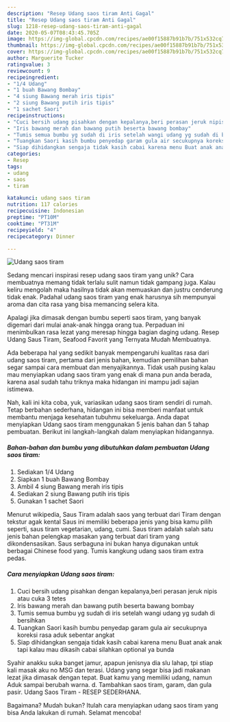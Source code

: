 ```yaml
---
description: "Resep Udang saos tiram Anti Gagal"
title: "Resep Udang saos tiram Anti Gagal"
slug: 1218-resep-udang-saos-tiram-anti-gagal
date: 2020-05-07T08:43:45.705Z
image: https://img-global.cpcdn.com/recipes/ae00f15887b91b7b/751x532cq70/udang-saos-tiram-foto-resep-utama.jpg
thumbnail: https://img-global.cpcdn.com/recipes/ae00f15887b91b7b/751x532cq70/udang-saos-tiram-foto-resep-utama.jpg
cover: https://img-global.cpcdn.com/recipes/ae00f15887b91b7b/751x532cq70/udang-saos-tiram-foto-resep-utama.jpg
author: Marguerite Tucker
ratingvalue: 3
reviewcount: 9
recipeingredient:
- "1/4 Udang"
- "1 buah Bawang Bombay"
- "4 siung Bawang merah iris tipis"
- "2 siung Bawang putih iris tipis"
- "1 sachet Saori"
recipeinstructions:
- "Cuci bersih udang pisahkan dengan kepalanya,beri perasan jeruk nipis atau cuka 3 tetes"
- "Iris bawang merah dan bawang putih beserta bawang bombay"
- "Tumis semua bumbu yg sudah di iris setelah wangi udang yg sudah di bersihkan"
- "Tuangkan Saori kasih bumbu penyedap garam gula air secukupnya koreksi rasa aduk sebentar angkat"
- "Siap dihidangkan sengaja tidak kasih cabai karena menu Buat anak anak tapi kalau mau dikasih cabai silahkan optional ya bunda"
categories:
- Resep
tags:
- udang
- saos
- tiram

katakunci: udang saos tiram 
nutrition: 117 calories
recipecuisine: Indonesian
preptime: "PT10M"
cooktime: "PT31M"
recipeyield: "4"
recipecategory: Dinner

---
```



![Udang saos tiram](https://img-global.cpcdn.com/recipes/ae00f15887b91b7b/751x532cq70/udang-saos-tiram-foto-resep-utama.jpg)

Sedang mencari inspirasi resep udang saos tiram yang unik? Cara membuatnya memang tidak terlalu sulit namun tidak gampang juga. Kalau keliru mengolah maka hasilnya tidak akan memuaskan dan justru cenderung tidak enak. Padahal udang saos tiram yang enak harusnya sih mempunyai aroma dan cita rasa yang bisa memancing selera kita.

Apalagi jika dimasak dengan bumbu seperti saos tiram, yang banyak digemari dari mulai anak-anak hingga orang tua. Perpaduan ini menimbulkan rasa lezat yang meresap hingga bagian daging udang. Resep Udang Saus Tiram, Seafood Favorit yang Ternyata Mudah Membuatnya.

Ada beberapa hal yang sedikit banyak mempengaruhi kualitas rasa dari udang saos tiram, pertama dari jenis bahan, kemudian pemilihan bahan segar sampai cara membuat dan menyajikannya. Tidak usah pusing kalau mau menyiapkan udang saos tiram yang enak di mana pun anda berada, karena asal sudah tahu triknya maka hidangan ini mampu jadi sajian istimewa.


Nah, kali ini kita coba, yuk, variasikan udang saos tiram sendiri di rumah. Tetap berbahan sederhana, hidangan ini bisa memberi manfaat untuk membantu menjaga kesehatan tubuhmu sekeluarga. Anda dapat menyiapkan Udang saos tiram menggunakan 5 jenis bahan dan 5 tahap pembuatan. Berikut ini langkah-langkah dalam menyiapkan hidangannya.

<!--inarticleads1-->

##### Bahan-bahan dan bumbu yang dibutuhkan dalam pembuatan Udang saos tiram:

1. Sediakan 1/4 Udang
1. Siapkan 1 buah Bawang Bombay
1. Ambil 4 siung Bawang merah iris tipis
1. Sediakan 2 siung Bawang putih iris tipis
1. Gunakan 1 sachet Saori


Menurut wikipedia, Saus Tiram adalah saos yang terbuat dari Tiram dengan tekstur agak kental Saus ini memiliki beberapa jenis yang bisa kamu pilih seperti, saus tiram vegetarian, udang, cumi. Saus tiram adalah salah satu jenis bahan pelengkap masakan yang terbuat dari tiram yang dikondensasikan. Saus serbaguna ini bukan hanya digunakan untuk berbagai Chinese food yang. Tumis kangkung udang saos tiram extra pedas. 

<!--inarticleads2-->

##### Cara menyiapkan Udang saos tiram:

1. Cuci bersih udang pisahkan dengan kepalanya,beri perasan jeruk nipis atau cuka 3 tetes
1. Iris bawang merah dan bawang putih beserta bawang bombay
1. Tumis semua bumbu yg sudah di iris setelah wangi udang yg sudah di bersihkan
1. Tuangkan Saori kasih bumbu penyedap garam gula air secukupnya koreksi rasa aduk sebentar angkat
1. Siap dihidangkan sengaja tidak kasih cabai karena menu Buat anak anak tapi kalau mau dikasih cabai silahkan optional ya bunda


Syahir anakku suka banget jamur, apapun jenisnya dia slu lahap, tpi stiap kali masak aku no MSG dan terasi. Udang yang segar bisa jadi makanan lezat jika dimasak dengan tepat. Buat kamu yang memiliki udang, namun Aduk sampai berubah warna. d. Tambahkan saos tiram, garam, dan gula pasir. Udang Saos Tiram - RESEP SEDERHANA. 

Bagaimana? Mudah bukan? Itulah cara menyiapkan udang saos tiram yang bisa Anda lakukan di rumah. Selamat mencoba!
